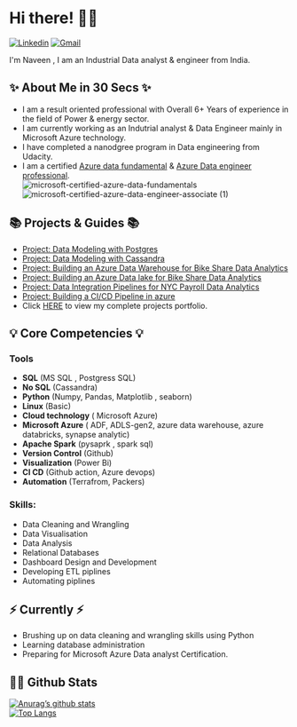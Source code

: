 # Hi there! 🙋🏻    
                                                     
[![Linkedin](https://img.shields.io/badge/LinkedIn-0077B5?style=for-the-badge&logo=linkedin&logoColor=white)](https://www.linkedin.com/in/the-naveen-kumar/)          [![Gmail](https://img.shields.io/badge/Gmail-D14836?style=for-the-badge&logo=gmail&logoColor=white)](naveen.ku540088@gmail.com)                                  

I'm Naveen , I am an Industrial Data analyst & engineer from India.  



## ✨ About Me in 30 Secs ✨

- I am a result oriented professional with Overall 6+ Years of experience in the field of Power & energy sector.  
- I am currently working as an Indutrial analyst & Data Engineer mainly in Microsoft Azure technology. 
- I have completed a nanodgree program in Data engineering from Udacity.
- I am a certified [Azure data fundamental](https://www.credly.com/badges/2347df67-ee1d-4e9c-9f8a-1e558de5be1a/public_url) & [Azure Data engineer professional](https://www.credly.com/badges/c92433ad-1734-431a-ae56-33cb76016436/public_url).  
  ![microsoft-certified-azure-data-fundamentals](https://user-images.githubusercontent.com/114065631/191479586-21dadcfe-a213-438b-8476-b430528116ce.png)                 ![microsoft-certified-azure-data-engineer-associate (1)](https://user-images.githubusercontent.com/114065631/191479166-f9c33a26-f6fd-4858-b7b2-9ae7ae917855.png)



## 📚 Projects & Guides 📚

- [Project: Data Modeling with Postgres]()
- [Project: Data Modeling with Cassandra]()
- [Project: Building an Azure Data Warehouse for Bike Share Data Analytics]()
- [Project: Building an Azure Data lake for Bike Share Data Analytics]()
- [Project: Data Integration Pipelines for NYC Payroll Data Analytics]()
- [Project: Building a CI/CD Pipeline in azure]()
- Click [HERE]() to view my complete projects portfolio.



## 💡 Core Competencies 💡

### Tools 

- **SQL** (MS SQL , Postgress SQL)
- **No SQL** (Cassandra)
- **Python** (Numpy, Pandas, Matplotlib , seaborn)
- **Linux** (Basic)
- **Cloud technology** ( Microsoft Azure)
- **Microsoft Azure** ( ADF, ADLS-gen2, azure data warehouse, azure databricks, synapse analytic)
- **Apache Spark** (pysaprk , spark sql)
- **Version Control** (Github)
- **Visualization** (Power Bi)
- **CI CD** (Github action, Azure devops)
- **Automation** (Terrafrom, Packers)


### Skills: 

- Data Cleaning and Wrangling  
- Data Visualisation  
- Data Analysis  
- Relational Databases  
- Dashboard Design and Development  
- Developing ETL piplines  
- Automating piplines   



## ⚡️ Currently ⚡️

- Brushing up on data cleaning and wrangling skills using Python  
- Learning database administration  
- Preparing for Microsoft Azure Data analyst Certification. 


## 🙌🏻 Github Stats
  
 [![Anurag’s github stats](https://github-readme-stats.vercel.app/api?username=Naveenkumar-Dataguy)](https://github.com/Naveenkumar-Dataguy)  
 [![Top Langs](https://github-readme-stats.vercel.app/api/top-langs/?username=Naveenkumar-Dataguy&layout=compact)](https://github.com/Naveenkumar-Dataguy)  
 
 
